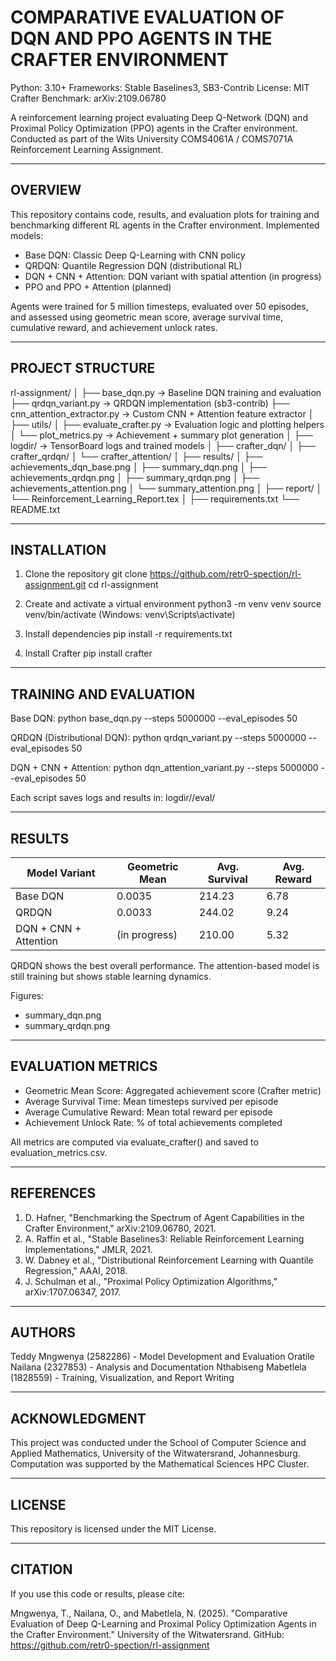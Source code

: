 COMPARATIVE EVALUATION OF DQN AND PPO AGENTS IN THE CRAFTER ENVIRONMENT
=======================================================================

Python: 3.10+
Frameworks: Stable Baselines3, SB3-Contrib
License: MIT
Crafter Benchmark: arXiv:2109.06780

A reinforcement learning project evaluating Deep Q-Network (DQN) and Proximal Policy Optimization (PPO) agents in the Crafter environment.
Conducted as part of the Wits University COMS4061A / COMS7071A Reinforcement Learning Assignment.

-----------------------------------------------------------------------
OVERVIEW
-----------------------------------------------------------------------

This repository contains code, results, and evaluation plots for training and benchmarking different RL agents in the Crafter environment.
Implemented models:

 - Base DQN: Classic Deep Q-Learning with CNN policy
 - QRDQN: Quantile Regression DQN (distributional RL)
 - DQN + CNN + Attention: DQN variant with spatial attention (in progress)
 - PPO and PPO + Attention (planned)

Agents were trained for 5 million timesteps, evaluated over 50 episodes, and assessed using geometric mean score, average survival time, cumulative reward, and achievement unlock rates.

-----------------------------------------------------------------------
PROJECT STRUCTURE
-----------------------------------------------------------------------

rl-assignment/
│
├── base_dqn.py                  -> Baseline DQN training and evaluation
├── qrdqn_variant.py             -> QRDQN implementation (sb3-contrib)
├── cnn_attention_extractor.py   -> Custom CNN + Attention feature extractor
│
├── utils/
│   ├── evaluate_crafter.py      -> Evaluation logic and plotting helpers
│   └── plot_metrics.py          -> Achievement + summary plot generation
│
├── logdir/                      -> TensorBoard logs and trained models
│   ├── crafter_dqn/
│   ├── crafter_qrdqn/
│   └── crafter_attention/
│
├── results/
│   ├── achievements_dqn_base.png
│   ├── summary_dqn.png
│   ├── achievements_qrdqn.png
│   ├── summary_qrdqn.png
│   ├── achievements_attention.png
│   └── summary_attention.png
│
├── report/
│   └── Reinforcement_Learning_Report.tex
│
├── requirements.txt
└── README.txt

-----------------------------------------------------------------------
INSTALLATION
-----------------------------------------------------------------------

1. Clone the repository
   git clone https://github.com/retr0-spection/rl-assignment.git
   cd rl-assignment

2. Create and activate a virtual environment
   python3 -m venv venv
   source venv/bin/activate  (Windows: venv\Scripts\activate)

3. Install dependencies
   pip install -r requirements.txt

4. Install Crafter
   pip install crafter

-----------------------------------------------------------------------
TRAINING AND EVALUATION
-----------------------------------------------------------------------

Base DQN:
   python base_dqn.py --steps 5000000 --eval_episodes 50

QRDQN (Distributional DQN):
   python qrdqn_variant.py --steps 5000000 --eval_episodes 50

DQN + CNN + Attention:
   python dqn_attention_variant.py --steps 5000000 --eval_episodes 50

Each script saves logs and results in: logdir/<variant>/eval/

-----------------------------------------------------------------------
RESULTS
-----------------------------------------------------------------------

Model Variant           | Geometric Mean | Avg. Survival | Avg. Reward
------------------------|----------------|----------------|-------------
Base DQN                | 0.0035          | 214.23         | 6.78
QRDQN                   | 0.0033          | 244.02         | 9.24
DQN + CNN + Attention   | (in progress)   | 210.00         | 5.32

QRDQN shows the best overall performance.
The attention-based model is still training but shows stable learning dynamics.

Figures:
 - summary_dqn.png
 - summary_qrdqn.png

-----------------------------------------------------------------------
EVALUATION METRICS
-----------------------------------------------------------------------

 - Geometric Mean Score: Aggregated achievement score (Crafter metric)
 - Average Survival Time: Mean timesteps survived per episode
 - Average Cumulative Reward: Mean total reward per episode
 - Achievement Unlock Rate: % of total achievements completed

All metrics are computed via evaluate_crafter() and saved to evaluation_metrics.csv.

-----------------------------------------------------------------------
REFERENCES
-----------------------------------------------------------------------

1. D. Hafner, "Benchmarking the Spectrum of Agent Capabilities in the Crafter Environment," arXiv:2109.06780, 2021.
2. A. Raffin et al., "Stable Baselines3: Reliable Reinforcement Learning Implementations," JMLR, 2021.
3. W. Dabney et al., "Distributional Reinforcement Learning with Quantile Regression," AAAI, 2018.
4. J. Schulman et al., "Proximal Policy Optimization Algorithms," arXiv:1707.06347, 2017.

-----------------------------------------------------------------------
AUTHORS
-----------------------------------------------------------------------

Teddy Mngwenya (2582286)   - Model Development and Evaluation
Oratile Nailana (2327853)   - Analysis and Documentation
Nthabiseng Mabetlela (1828559) - Training, Visualization, and Report Writing

-----------------------------------------------------------------------
ACKNOWLEDGMENT
-----------------------------------------------------------------------

This project was conducted under the School of Computer Science and Applied Mathematics,
University of the Witwatersrand, Johannesburg.
Computation was supported by the Mathematical Sciences HPC Cluster.

-----------------------------------------------------------------------
LICENSE
-----------------------------------------------------------------------

This repository is licensed under the MIT License.

-----------------------------------------------------------------------
CITATION
-----------------------------------------------------------------------

If you use this code or results, please cite:

Mngwenya, T., Nailana, O., and Mabetlela, N. (2025).
"Comparative Evaluation of Deep Q-Learning and Proximal Policy Optimization Agents in the Crafter Environment."
University of the Witwatersrand. GitHub: https://github.com/retr0-spection/rl-assignment
